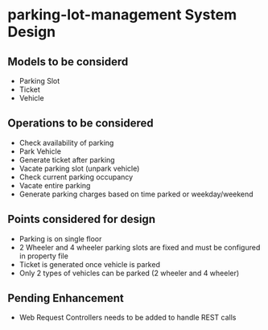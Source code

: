 # parking-lot-management System Design

## Models to be considerd
- Parking Slot
- Ticket
- Vehicle

## Operations to be considered
- Check availability of parking
- Park Vehicle
- Generate ticket after parking
- Vacate parking slot (unpark vehicle)
- Check current parking occupancy
- Vacate entire parking
- Generate parking charges based on time parked or weekday/weekend

## Points considered for design
- Parking is on single floor
- 2 Wheeler and 4 wheeler parking slots are fixed and must be configured in property file
- Ticket is generated once vehicle is parked
- Only 2 types of vehicles can be parked (2 wheeler and 4 wheeler)

## Pending Enhancement
- Web Request Controllers needs to be added to handle REST calls